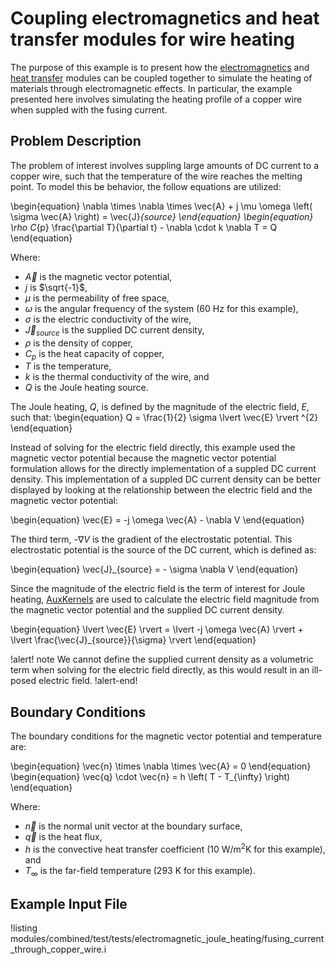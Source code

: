 # Coupling electromagnetics and heat transfer modules for wire heating

The purpose of this example is to present how the [electromagnetics](modules/electromagnetics/index.md)
and [heat transfer](modules/heat_transfer/index.md) modules can be coupled together to simulate the heating of
materials through electromagnetic effects. In particular, the example presented here involves simulating the
heating profile of a copper wire when suppled with the fusing current.

## Problem Description

The problem of interest involves suppling large amounts of DC current to a copper wire, such that the temperature
of the wire reaches the melting point. To model this be behavior, the follow equations are utilized:

\begin{equation}
  \nabla \times \nabla \times \vec{A} + j \mu \omega \left( \sigma \vec{A} \right) = \vec{J}_{source}
\end{equation}
\begin{equation}
  \rho C_{p} \frac{\partial T}{\partial t} - \nabla \cdot k \nabla T = Q
\end{equation}

Where:

- $\vec{A}$ is the magnetic vector potential,
- $j$ is $\sqrt{-1}$,
- $\mu$ is the permeability of free space,
- $\omega$ is the angular frequency of the system (60 Hz for this example),
- $\sigma$ is the electric conductivity of the wire,
- $\vec{J}_{source}$ is the supplied DC current density,
- $\rho$ is the density of copper,
- $C_{p}$ is the heat capacity of copper,
- $T$ is the temperature,
- $k$ is the thermal conductivity of the wire, and
- $Q$ is the Joule heating source.

The Joule heating, $Q$, is defined by the magnitude of the electric field, $E$, such that:
\begin{equation}
  Q = \frac{1}{2} \sigma \lvert \vec{E} \rvert ^{2}
\end{equation}

Instead of solving for the electric field directly, this example used the magnetic vector potential
because the magnetic vector potential formulation allows for the directly implementation of a
suppled DC current density. This implementation of a suppled DC current density can be better displayed by looking at
the relationship between the electric field and the magnetic vector potential:

\begin{equation}
  \vec{E} = -j \omega \vec{A} - \nabla V
\end{equation}

The third term, $\text{-}\nabla V$ is the gradient of the electrostatic potential. This
electrostatic potential is the source of the DC current, which is defined as:

\begin{equation}
  \vec{J}_{source} = - \sigma \nabla V
\end{equation}

Since the magnitude of the electric field is the term of interest for Joule heating, [AuxKernels](AuxKernels/index.md) are
used to calculate the electric field magnitude from the magnetic vector potential and the supplied
DC current density.

\begin{equation}
  \lvert \vec{E} \rvert = \lvert -j \omega \vec{A} \rvert + \lvert \frac{\vec{J}_{source}}{\sigma} \rvert
\end{equation}

!alert! note
We cannot define the supplied current density as a volumetric term when solving for the electric field directly, as this would result in an ill-posed electric field.
!alert-end!

## Boundary Conditions

The boundary conditions for the magnetic vector potential and temperature are:

\begin{equation}
  \vec{n} \times \nabla \times \vec{A} = 0
\end{equation}
\begin{equation}
  \vec{q} \cdot \vec{n} = h \left( T - T_{\infty} \right)
\end{equation}

Where:

- $\vec{n}$ is the normal unit vector at the boundary surface,
- $\vec{q}$ is the heat flux,
- $h$ is the convective heat transfer coefficient (10 W/m$^{2}$K for this example), and
- $T_{\infty}$ is the far-field temperature (293 K for this example).

## Example Input File

!listing modules/combined/test/tests/electromagnetic_joule_heating/fusing_current_through_copper_wire.i

